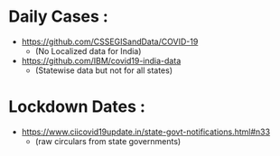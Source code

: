 # Daily Cases :
- https://github.com/CSSEGISandData/COVID-19 
	- (No Localized data for India)
- https://github.com/IBM/covid19-india-data 
	- (Statewise data but not for all states)

# Lockdown Dates :
- https://www.ciicovid19update.in/state-govt-notifications.html#n33 
	- (raw circulars from state governments)